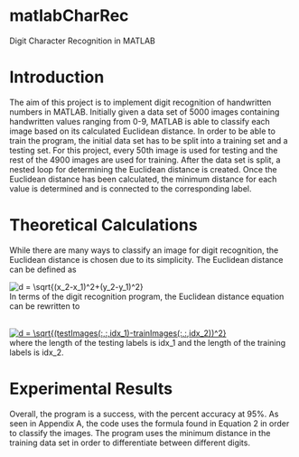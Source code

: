 # matlabCharRec
Digit Character Recognition in MATLAB

# Introduction
  The aim of this project is to implement digit recognition of handwritten numbers in MATLAB. Initially given a data set of 5000 images containing handwritten values ranging from 0-9, MATLAB is able to classify each image based on its calculated Euclidean distance. In order to be able to train the program, the initial data set has to be split into a training set and a testing set. For this project, every 50th image is used for testing and the rest of the 4900 images are used for training. After the data set is split, a nested loop for determining the Euclidean distance is created. Once the Euclidean distance has been calculated, the minimum distance for each value is determined and is connected to the corresponding label.
  
# Theoretical Calculations
  While there are many ways to classify an image for digit recognition, the Euclidean distance is chosen due to its simplicity. The Euclidean distance can be defined as </br>
<div align="center><a href="https://www.codecogs.com/eqnedit.php?latex=d&space;=&space;\sqrt{(x_2-x_1)^2&plus;(y_2-y_1)^2}" target="_blank"><img src="https://latex.codecogs.com/gif.latex?d&space;=&space;\sqrt{(x_2-x_1)^2&plus;(y_2-y_1)^2}" title="d = \sqrt{(x_2-x_1)^2+(y_2-y_1)^2}" /></a></br>
In terms of the digit recognition program, the Euclidean distance equation can be rewritten to

 </br><a href="https://www.codecogs.com/eqnedit.php?latex=d&space;=&space;\sqrt{(testImages(:,:,idx_1)-trainImages(:,:,idx_2))^2}" target="_blank"><img src="https://latex.codecogs.com/gif.latex?d&space;=&space;\sqrt{(testImages(:,:,idx_1)-trainImages(:,:,idx_2))^2}" title="d = \sqrt{(testImages(:,:,idx_1)-trainImages(:,:,idx_2))^2}" /></a></br>
where the length of the testing labels is idx_1 and the length of the training labels is idx_2.

# Experimental Results
Overall, the program is a success, with the percent accuracy at 95%. As seen in Appendix A, the code uses the formula found in Equation 2 in order to classify the images. The program uses the minimum distance in the training data set in order to differentiate between different digits.

